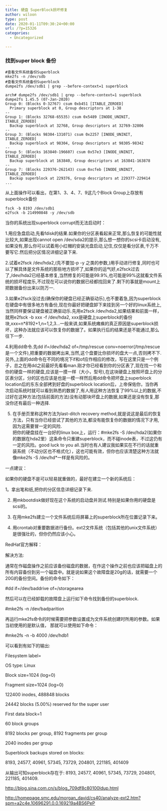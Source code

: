 ```yaml
---
title: 硬盘 SuperBlock损坏修复
author: wiloon
type: post
date: 2020-01-11T09:30:24+00:00
url: /?p=15326
categories:
  - Uncategorized

---
```

### 找到super block 备份

<pre><code class="language-bash line-numbers">#查看文件系统备份Superblock
mke2fs -n /dev/sdb
#查看文件系统备份Superblock
dumpe2fs /dev/sdb1 | grep --before-context=1 superblock

arch# dumpe2fs /dev/sdb1 | grep --before-context=1 superblock
dumpe2fs 1.45.5 (07-Jan-2020)
Group 0: (Blocks 0-32767) csum 0xb451 [ITABLE_ZEROED]
  Primary superblock at 0, Group descriptors at 1-38
--
Group 1: (Blocks 32768-65535) csum 0x5489 [INODE_UNINIT, ITABLE_ZEROED]
  Backup superblock at 32768, Group descriptors at 32769-32806
--
Group 3: (Blocks 98304-131071) csum 0x2257 [INODE_UNINIT, ITABLE_ZEROED]
  Backup superblock at 98304, Group descriptors at 98305-98342
--
Group 5: (Blocks 163840-196607) csum 0x57e3 [INODE_UNINIT, ITABLE_ZEROED]
  Backup superblock at 163840, Group descriptors at 163841-163878
--
Group 7: (Blocks 229376-262143) csum 0xcfeb [INODE_UNINIT, ITABLE_ZEROED]
  Backup superblock at 229376, Group descriptors at 229377-229414
...
</code></pre>

从上面操作可以看出，在第1、3、4、7、9这几个Block Group上存放有superblock备份

<pre><code class="language-bash line-numbers">fsck -b 8193 /dev/sdb1
e2fsck -b 214990848 -y /dev/sdb
</code></pre>

当你的系统出现superblock corrupt而无法启动时：
  
1.用应急盘启动,先看fdisk的结果.如果你的分区表看起来正常,那么恢复的可能性就比较大,如果出现cannot open /dev/sda2的提示,那么想一想你的scsi卡启动没有,如果没有,那么你可以试着用小红帽的安装光盘启动,记住,仅仅是看分区表,千万不要写它.然后把分区情况详细记录下来.

2.试着e2fsck /dev/hda2,(先不要加-p -y 之类的参数,)用手动进行修复,同时也可以了解具体是文件系统的那些地方损坏了,如果你的运气好,e2fsck过去了,/dev/hda2已经基本修复,当然修复的可能是99.9%,也可能是99%这就看文件系统的损坏程度乐,不过现在可以说你的数据已经都找回来了.剩下的事就是mount上把数据备份出来以防万一.

3.如果e2fsck没过去(确保你的硬盘已经正确驱动乐),也不要着急,因为superblock在硬盘中有很多地方有备份,现在你最好把硬盘卸下来挂到另一个好的linux系统上,当然同样要保证硬盘被正确驱动乐.先用e2fsck /dev/hda2,如果结果和前面一样，就用e2fsck -b xxx -f /dev/hda2, xxx是硬盘上superblock的备份块,xxx=n*8192+1,n=1,2,3&#8230;一般来讲,如果系统瘫痪的真正原因是superblock损坏，这种办法就应该可以恢复你的数据了。如果执行后的结果还是不能通过,那么往下一步.

4.利用dd命令.先dd if=/dev/hda2 of=/tmp/rescue conv=noerror(/tmp/rescue是一个文件),把重要的数据拷出来,当然,这个盘要比你损坏的盘大一点,否则拷不下.另外,上面的dd命令在不同的境况下if和of应作相应的修改，写在这里只是一个例子，总之在用dd之前最好先看看man.刚才你已经看到你的分区表了,现在找一个和你的硬盘一样的硬盘,应该是一摸一样（大小，型号),在这块硬盘上按照坏盘上的分区表分区，分的区也应该是也是一模一样然后用dd命令把坏盘上superblock location后的东东全部拷到好盘的superblock location后，上帝保佑你，当你再次启动系统时就可以看到熟悉的数据了,有人用这种方法恢复了99%以上的数据,不过好在这种方法(包括前面的方法)没有动那块坏盘上的数据,如果还是没有恢复,那没你还有最后一种选择.

<ol start="5">
  <li>
    在手册页里称这种方法为last-ditch recovery method,就是说这是最后的恢复方法，只有当你已经尝试了其他的方法,都没有能恢复你的数据的情况下才用,因为这需要冒一定的风险.<br /> 把你的硬盘挂在一台好的linux box上，运行：#mke2fs -S /dev/hda2(如果你的数据在hda2里）这条命令只重建superblock，而不碰inode表，不过这仍有一定的风险。good luck to you all.当时也有人建议我如果实在不行的话就重装系统（不动分区也不格式化），这也可能有效，但你也应该清楚这种方法就像mke2fs -S /dev/hd*一样是有风险的。
  </li>
</ol>

一点建议：
  
如果你的硬盘不是可以轻易就重做的，最好在建立一个新的系统后：
  
1。拿出笔和纸,把你的分区信息详细记录下来.
  
2. 用mkbootdisk做好现在这个系统的启动盘并测试.特别是如果你用的硬盘是scsi的。
  
3. 在用mke2fs建立一个文件系统后将屏幕上的superblock所在位置记录下来。
  
4. 用crontab对重要数据进行备份。ext2文件系统（包括其他的unix文件系统）是很强壮的，但你仍然应该小心。

RedHat官方解释：
  
解决方法:
  
通常在作磁盘操作之前应该备份磁盘的数据，在作这个操作之前也应该把磁盘上的所有内容备份到另一个磁盘中。就是说如果这个故障盘是20g的话，就需要一个20G的备份空间。备份的命令如下：
  
#dd if=/dev/baddrive of=/storagearea
  
然后可以在已经卸载的故障盘上运行如下命令找到备份的superblock.
  
#mke2fs -n /dev/badparition
  
再运行mke2fs命令的时候需要把参数设置成为文件系统创建时所用的参数。如果当初使用的是默认值， 那就可以使用如下命令：
  
#mke2fs -n -b 4000 /dev/hdb1
  
可以看到有如下的输出:
  
Filesystem label=
  
OS type: Linux
  
Block size=1024 (log=0)
  
Fragment size=1024 (log=0)
  
122400 inodes, 488848 blocks
  
24442 blocks (5.00%) reserved for the super user
  
First data block=1
  
60 block groups
  
8192 blocks per group, 8192 fragments per group
  
2040 inodes per group
  
Superblock backups stored on blocks:
          
8193, 24577, 40961, 57345, 73729, 204801, 221185, 401409
  
从输出可知superblock存在于: 8193, 24577, 40961, 57345, 73729, 204801, 221185, 401409.

http://blog.sina.com.cn/s/blog_709df8c80100ldup.html
  
http://homepage.smc.edu/morgan_david/cs40/analyze-ext2.htm?spm=a2c4e.10696291.0.0.169219a4BS6PeP
